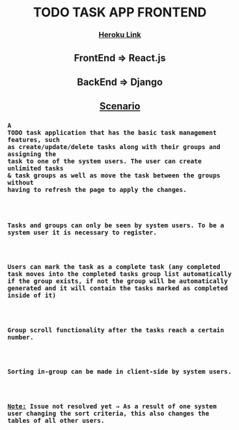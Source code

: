 <h1 align="center">TODO TASK APP FRONTEND</h1>
<div align="center">
  <h3>
    <a href="">
      Heroku Link
    </a>
  </h3>
</div>

## <div align="center">FrontEnd ⇒ React.js</div>
## <div align="center">BackEnd ⇒ Django</div>

## <div align="center"><u>Scenario</u></div>
### <code>A TODO task application that has the basic task management features, such as create/update/delete tasks along with their groups and assigning the task to one of the system users. The user can create unlimited tasks & task groups as well as move the task between the groups without having to refresh the page to apply the changes.</code>

<code>
  <h3>Tasks and groups can only be seen by system users. To be a system user it is necessary to register.</h3>
  <h3>Users can mark the task as a complete task (any completed task moves into the completed tasks group list automatically if the group exists, if not the group will be automatically generated and it will contain the tasks marked as completed inside of it)</h3>
  <h3>Group scroll functionality after the tasks reach a certain number.</h3>
  <h3>Sorting in-group can be made in client-side by system users.</h3>
  <h3><u>Note:</u> Issue not resolved yet ⇒ As a result of one system user changing the sort criteria, this also changes the tables of all other users.</h3></code>